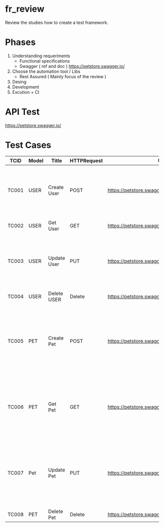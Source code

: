# fr_review
Review the studies how to create a test framework.

# Phases

1) Understanding requeriments
    - Functional specifications
    - Swagger ( ref and doc ) https://petstore.swagger.io/
2) Choose the automation tool / Libs
    - Rest Assured ( Mainly focus of the review )
3) Desing
4) Development
5) Excution + CI 
   

# API Test
https://petstore.swagger.io/

# Test Cases 
|TCID |Model|Title|HTTPRequest|URL|RequestBody|Response|Authentication|StatusCode|
|-----|-----|-----|-----------|---|-----------|--------|--------------|----------|
|TC001|USER|Create User|POST|https://petstore.swagger.io/v2/user|{"id": 0,"username": "string","firstName": "string","lastName": "string","email": "string","password": "string","phone": "string","userStatus": 0}| sucessfull operation|NA|200| 
|TC002|USER|Get User|GET|https://petstore.swagger.io/v2/user/{username}|Path Param: UserName|{"id": 0,"username": "string","password": "string","userStatus": 0}|NA|200|
|TC003|USER|Update User|PUT|https://petstore.swagger.io/v2/user/{username}|{"id": 0,"username": "string","firstName": "string","lastName": "string","email": "string","password": "string","phone": "string","userStatus": 0}|NA|200|
|TC004|USER|Delete USER|Delete|https://petstore.swagger.io/v2/user/{username}|Path Param: UserName|{"id": 0,"username": "string","password": "string","userStatus": 0}|NA|200|
|TC005|PET|Create Pet|POST|https://petstore.swagger.io/v2/pet|{"id": Integer, "category": { "id": Integer, "name": "string" }, "name": "string", "photoUrls": [ "string" ],"tags": [{"id": integer,"name": "string"}],"status": "enum" [available, pending, sold]}|successful operation|NA|200| 
|TC006|PET|Get Pet|GET|https://petstore.swagger.io/v2/pet/{petId}|Path Param: petId|{"id": Integer, "category": { "id": Integer, "name": "string" }, "name": "string", "photoUrls": [ "string" ],"tags": [{"id": integer,"name": "string"}],"status": "enum"[available,pending,sold]}||NA|200|
|TC007|Pet|Update Pet|PUT|https://petstore.swagger.io/v2/pet|{"id": Integer, "category": { "id": Integer, "name": "string" }, "name": "string", "photoUrls": [ "string" ],"tags": [{"id": integer,"name": "string"}],"status": "enum" [available, pending, sold]}||NA|200|
|TC008|PET|Delete Pet|Delete|https://petstore.swagger.io/v2/pet/{petId}|Path Param: PetId||NA|200|



